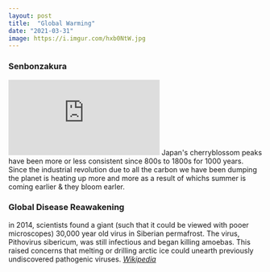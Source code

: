 ```yaml
---
layout: post
title:  "Global Warming"
date: "2021-03-31"
image: https://i.imgur.com/hxb0NtW.jpg
---
```


### Senbonzakura
![BlossomPeaks](https://www.washingtonpost.com/wp-apps/imrs.php?src=https://arc-anglerfish-washpost-prod-washpost.s3.amazonaws.com/public/BBX3XWO3RBA47DHDZMIBTRRTYE.PNG&w=916)
Japan's cherryblossom peaks have been more or less consistent since 800s to 1800s for 1000 years. Since the industrial revolution due to all the carbon we have been dumping the planet is heating up more and more as a result of whichs summer is coming earlier & they bloom earler.

### Global Disease Reawakening
in 2014, scientists found a giant (such that it could be viewed with pooer microscopes) 30,000 year old virus in Siberian permafrost. The virus, Pithovirus sibericum, was still infectious and began killing amoebas. This raised concerns that melting or drilling arctic ice could unearth previously undiscovered pathogenic viruses. [*Wikipedia*](https://en.wikipedia.org/wiki/Pithovirus)